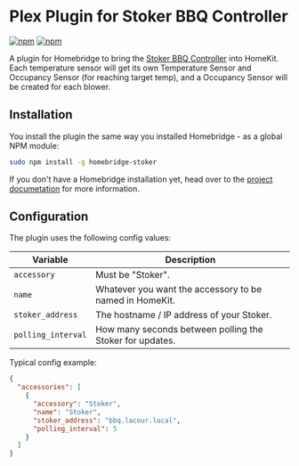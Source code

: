 # Plex Plugin for Stoker BBQ Controller 
[![npm](https://img.shields.io/npm/v/homebridge-stoker.svg)](https://www.npmjs.com/package/homebridge-stoker)
[![npm](https://img.shields.io/npm/dt/homebridge-stoker.svg)](https://www.npmjs.com/package/homebridge-stoker)

A plugin for Homebridge to bring the [Stoker BBQ
Controller](https://rocksbarbque.com) into HomeKit. Each temperature sensor will
get its own Temperature Sensor and Occupancy Sensor (for reaching target temp),
and a Occupancy Sensor will be created for each blower.

## Installation

You install the plugin the same way you installed Homebridge - as a global NPM
module:

```bash
sudo npm install -g homebridge-stoker
```

If you don't have a Homebridge installation yet, head over to the [project
documetation](https://github.com/nfarina/homebridge) for more information.

## Configuration

The plugin uses the following config values:

Variable | Description
-------- | -----------
`accessory` | Must be "Stoker".
`name` | Whatever you want the accessory to be named in HomeKit.
`stoker_address` | The hostname / IP address of your Stoker.
`polling_interval` | How many seconds between polling the Stoker for updates.

Typical config example:
```json
{
  "accessories": [
    {
      "accessory": "Stoker",
      "name": "Stoker",
      "stoker_address": "bbq.lacour.local",
      "polling_interval": 5
    }
  ]
}
```
